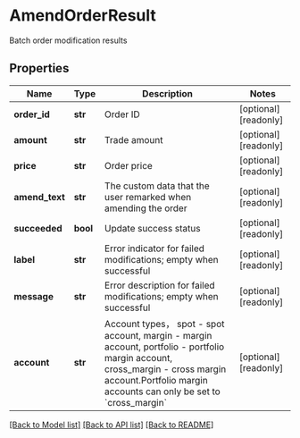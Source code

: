 # AmendOrderResult

Batch order modification results
## Properties
Name | Type | Description | Notes
------------ | ------------- | ------------- | -------------
**order_id** | **str** | Order ID | [optional] [readonly] 
**amount** | **str** | Trade amount | [optional] [readonly] 
**price** | **str** | Order price | [optional] [readonly] 
**amend_text** | **str** | The custom data that the user remarked when amending the order | [optional] [readonly] 
**succeeded** | **bool** | Update success status | [optional] [readonly] 
**label** | **str** | Error indicator for failed modifications; empty when successful | [optional] [readonly] 
**message** | **str** | Error description for failed modifications; empty when successful | [optional] [readonly] 
**account** | **str** | Account types， spot - spot account, margin - margin account, portfolio - portfolio margin account, cross_margin - cross margin account.Portfolio margin accounts can only be set to &#x60;cross_margin&#x60; | [optional] [readonly] 

[[Back to Model list]](../README.md#documentation-for-models) [[Back to API list]](../README.md#documentation-for-api-endpoints) [[Back to README]](../README.md)


